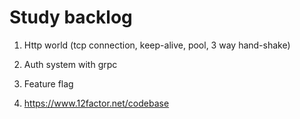 # Study backlog

1. Http world (tcp connection, keep-alive, pool, 3 way hand-shake)

2. Auth system with grpc

3. Feature flag

4. https://www.12factor.net/codebase
